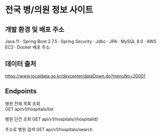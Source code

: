 # 전국 병/의원 정보 사이트

## 개발 환경 및 배포 주소 
Java 11 · Spring Boot 2.7.5 · Spring Security · Jdbc · JPA · MySQL 8.0 · AWS EC2 · Docker
배포 주소: 

## 데이터 출처
https://www.localdata.go.kr/devcenter/dataDown.do?menuNo=20001

## Endpoints
병원 전체 목록 조회  
GET api/v1/hospitals/list

병원 단건 조회
GET api/v1/hospitals/{hospitalId}

주소로 병원 검색
GET api/v1/hospitals/search 
